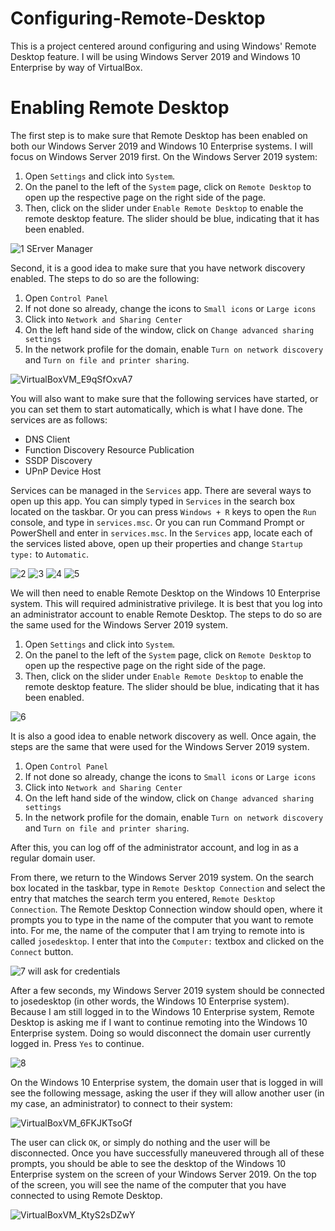 # Configuring-Remote-Desktop

This is a project centered around configuring and using Windows' Remote Desktop feature. I will be using Windows Server 2019 and Windows 10 Enterprise by way of VirtualBox.

# Enabling Remote Desktop

The first step is to make sure that Remote Desktop has been enabled on both our Windows Server 2019 and Windows 10 Enterprise systems. I will focus on Windows Server 2019 first. On the Windows Server 2019 system: 

1. Open `Settings` and click into `System`.
2. On the panel to the left of the `System` page, click on `Remote Desktop` to open up the respective page on the right side of the page.
3. Then, click on the slider under `Enable Remote Desktop` to enable the remote desktop feature. The slider should be blue, indicating that it has been enabled.

![1  SErver Manager](https://github.com/johnnyh209/Configuring-Remote-Desktop/assets/33064730/b4994405-317b-4247-abc3-9750ba12d45f)

Second, it is a good idea to make sure that you have network discovery enabled. The steps to do so are the following:

1. Open `Control Panel` 
2. If not done so already, change the icons to `Small icons` or `Large icons`
3. Click into `Network and Sharing Center`
4. On the left hand side of the window, click on `Change advanced sharing settings`
5. In the network profile for the domain, enable `Turn on network discovery` and `Turn on file and printer sharing`.

![VirtualBoxVM_E9qSfOxvA7](https://github.com/johnnyh209/Configuring-Remote-Desktop/assets/33064730/f7c6476b-1845-4b87-b703-883c6628ca95)

You will also want to make sure that the following services have started, or you can set them to start automatically, which is what I have done. The services are as follows:

* DNS Client
* Function Discovery Resource Publication
* SSDP Discovery
* UPnP Device Host

Services can be managed in the `Services` app. There are several ways to open up this app. You can simply typed in `Services` in the search box located on the taskbar. Or you can press `Windows + R` keys to open the `Run` console, and type in `services.msc`. Or you can run Command Prompt or PowerShell and enter in `services.msc`. In the `Services` app, locate each of the services listed above, open up their properties and change `Startup type:` to `Automatic`. 

![2](https://github.com/johnnyh209/Configuring-Remote-Desktop/assets/33064730/edf8a0cd-e687-4bf5-bcf1-f0d0a40252e7)
![3](https://github.com/johnnyh209/Configuring-Remote-Desktop/assets/33064730/3f90062f-ac82-4bd0-bb83-0d198691bafc)
![4](https://github.com/johnnyh209/Configuring-Remote-Desktop/assets/33064730/04baa21c-a91d-48cb-947e-cc0f2a5f9a8d)
![5](https://github.com/johnnyh209/Configuring-Remote-Desktop/assets/33064730/6b31c31d-a3d9-432e-829d-0ad468f9d23d)

We will then need to enable Remote Desktop on the Windows 10 Enterprise system. This will required administrative privilege. It is best that you log into an administrator account to enable Remote Desktop. The steps to do so are the same used for the Windows Server 2019 system.

1. Open `Settings` and click into `System`.
2. On the panel to the left of the `System` page, click on `Remote Desktop` to open up the respective page on the right side of the page.
3. Then, click on the slider under `Enable Remote Desktop` to enable the remote desktop feature. The slider should be blue, indicating that it has been enabled.

![6](https://github.com/johnnyh209/Configuring-Remote-Desktop/assets/33064730/20908ff4-116f-4583-80e2-9e785421bff6)

It is also a good idea to enable network discovery as well. Once again, the steps are the same that were used for the Windows Server 2019 system.

1. Open `Control Panel` 
2. If not done so already, change the icons to `Small icons` or `Large icons`
3. Click into `Network and Sharing Center`
4. On the left hand side of the window, click on `Change advanced sharing settings`
5. In the network profile for the domain, enable `Turn on network discovery` and `Turn on file and printer sharing`.

After this, you can log off of the administrator account, and log in as a regular domain user. 

From there, we return to the Windows Server 2019 system. On the search box located in the taskbar, type in `Remote Desktop Connection` and select the entry that matches the search term you entered, `Remote Desktop Connection`. The Remote Desktop Connection window should open, where it prompts you to type in the name of the computer that you want to remote into. For me, the name of the computer that I am trying to remote into is called `josedesktop`. I enter that into the `Computer:` textbox and clicked on the `Connect` button. 

![7 will ask for credentials](https://github.com/johnnyh209/Configuring-Remote-Desktop/assets/33064730/5ac2fc67-e376-47cc-b587-9842e4a5bb69)

After a few seconds, my Windows Server 2019 system should be connected to josedesktop (in other words, the Windows 10 Enterprise system). Because I am still logged in to the Windows 10 Enterprise system, Remote Desktop is asking me if I want to continue remoting into the Windows 10 Enterprise system. Doing so would disconnect the domain user currently logged in. Press `Yes` to continue. 

![8](https://github.com/johnnyh209/Configuring-Remote-Desktop/assets/33064730/15a5b2b1-9f5d-4ae6-8954-5110e059a03b)

On the Windows 10 Enterprise system, the domain user that is logged in will see the following message, asking the user if they will allow another user (in my case, an administrator) to connect to their system: 

![VirtualBoxVM_6FKJKTsoGf](https://github.com/johnnyh209/Configuring-Remote-Desktop/assets/33064730/6434c678-0315-4a94-9099-793600221ab1)

The user can click `OK`, or simply do nothing and the user will be disconnected. Once you have successfully maneuvered through all of these prompts, you should be able to see the desktop of the Windows 10 Enterprise system on the screen of your Windows Server 2019. On the top of the screen, you will see the name of the computer that you have connected to using Remote Desktop. 

![VirtualBoxVM_KtyS2sDZwY](https://github.com/johnnyh209/Configuring-Remote-Desktop/assets/33064730/51146ebb-a336-4467-bb38-6d26b3f26209)
